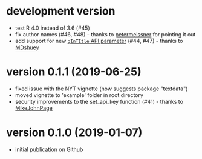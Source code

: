 # development version
- test R 4.0 instead of 3.6 (#45)
- fix author names (#46, #48) - thanks to [petermeissner](https://github.com/petermeissner) for pointing it out
- add support for new [`qInTItle` API parameter](https://newsapi.org/docs/endpoints/everything) (#44, #47) - thanks to [MDshuey](https://github.com/MDshuey)

# version 0.1.1 (2019-06-25)
- fixed issue with the NYT vignette (now suggests package "textdata")
- moved vignette to 'example' folder in root directory
- security improvements to the set_api_key function (#41) - thanks to [MikeJohnPage](https://github.com/MikeJohnPage)

# version 0.1.0 (2019-01-07)
- initial publication on Github



